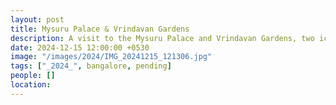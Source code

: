 ```yaml
---
layout: post
title: Mysuru Palace & Vrindavan Gardens
description: A visit to the Mysuru Palace and Vrindavan Gardens, two iconic landmarks in Mysuru, Karnataka.
date: 2024-12-15 12:00:00 +0530
image: "/images/2024/IMG_20241215_121306.jpg"
tags: ["_2024_", bangalore, pending]
people: []
location: 
---
```

